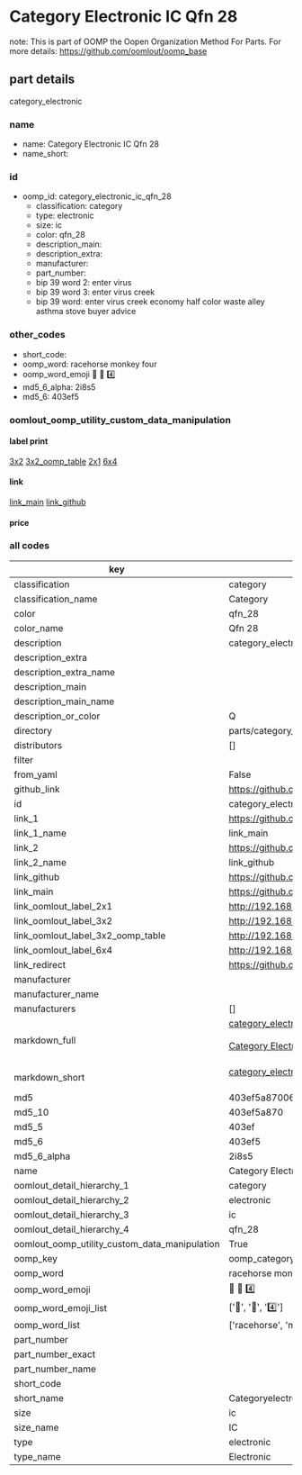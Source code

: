 # Category Electronic IC Qfn 28  

note: This is part of OOMP the Oopen Organization Method For Parts. For more details: https://github.com/oomlout/oomp_base

##  part details
  



category_electronic



### name
* name: Category Electronic IC Qfn 28
* name_short: 
### id
* oomp_id: category_electronic_ic_qfn_28
  * classification: category
  * type: electronic
  * size: ic
  * color: qfn_28
  * description_main: 
  * description_extra: 
  * manufacturer: 
  * part_number: 
  * bip 39 word 2: enter virus
  * bip 39 word 3: enter virus creek
  * bip 39 word: enter virus creek economy half color waste alley asthma stove buyer advice

### other_codes
* short_code: 
* oomp_word: racehorse monkey four
* oomp_word_emoji :racehorse: :monkey: :four:
* md5_6_alpha: 2i8s5
* md5_6: 403ef5






### oomlout_oomp_utility_custom_data_manipulation
#### label print
[3x2](http://192.168.1.245:1112/?label=oomp%202i8s5)
[3x2_oomp_table](http://192.168.1.108:1112/?label=oomp%202i8s5)
[2x1](http://192.168.1.242:1112/?label=oomp%202i8s5)
[6x4](http://192.168.1.55:1112/?label=oomp%202i8s5)    

#### link

[link_main](https://github.com/oomlout/oomlout_oomp_version_1_messy/tree/main/parts/category_electronic_ic_qfn_28) [link_github](https://github.com/oomlout/oomlout_oomp_version_1_messy/tree/main/parts/category_electronic_ic_qfn_28)                             

#### price







### all codes 
| key | value |  
| --- | --- |  
| classification | category |  
| classification_name | Category |  
| color | qfn_28 |  
| color_name | Qfn 28 |  
| description | category_electronic |  
| description_extra |  |  
| description_extra_name |  |  
| description_main |  |  
| description_main_name |  |  
| description_or_color | Q  |  
| directory | parts/category_electronic_ic_qfn_28 |  
| distributors | [] |  
| filter |  |  
| from_yaml | False |  
| github_link | https://github.com/oomlout/oomlout_oomp_part_src/tree/main/parts/category_electronic_ic_qfn_28 |  
| id | category_electronic_ic_qfn_28 |  
| link_1 | https://github.com/oomlout/oomlout_oomp_version_1_messy/tree/main/parts/category_electronic_ic_qfn_28 |  
| link_1_name | link_main |  
| link_2 | https://github.com/oomlout/oomlout_oomp_version_1_messy/tree/main/parts/category_electronic_ic_qfn_28 |  
| link_2_name | link_github |  
| link_github | https://github.com/oomlout/oomlout_oomp_version_1_messy/tree/main/parts/category_electronic_ic_qfn_28 |  
| link_main | https://github.com/oomlout/oomlout_oomp_version_1_messy/tree/main/parts/category_electronic_ic_qfn_28 |  
| link_oomlout_label_2x1 | http://192.168.1.242:1112/?label=oomp%202i8s5 |  
| link_oomlout_label_3x2 | http://192.168.1.245:1112/?label=oomp%202i8s5 |  
| link_oomlout_label_3x2_oomp_table | http://192.168.1.108:1112/?label=oomp%202i8s5 |  
| link_oomlout_label_6x4 | http://192.168.1.55:1112/?label=oomp%202i8s5 |  
| link_redirect | https://github.com/oomlout/oomlout_oomp_version_1_messy/tree/main/parts/category_electronic_ic_qfn_28 |  
| manufacturer |  |  
| manufacturer_name |  |  
| manufacturers | [] |  
| markdown_full | [category_electronic_ic_qfn_28](none)<br>[](none)<br>[Category Electronic Ic Qfn 28](none)<br><br> |  
| markdown_short | [category_electronic_ic_qfn_28](none)<br><br> |  
| md5 | 403ef5a870069ef4b6b43462667d225b |  
| md5_10 | 403ef5a870 |  
| md5_5 | 403ef |  
| md5_6 | 403ef5 |  
| md5_6_alpha | 2i8s5 |  
| name | Category Electronic IC Qfn 28 |  
| oomlout_detail_hierarchy_1 | category |  
| oomlout_detail_hierarchy_2 | electronic |  
| oomlout_detail_hierarchy_3 | ic |  
| oomlout_detail_hierarchy_4 | qfn_28 |  
| oomlout_oomp_utility_custom_data_manipulation | True |  
| oomp_key | oomp_category_electronic_ic_qfn_28 |  
| oomp_word | racehorse monkey four |  
| oomp_word_emoji | :racehorse: :monkey: :four: |  
| oomp_word_emoji_list | [':racehorse:', ':monkey:', ':four:'] |  
| oomp_word_list | ['racehorse', 'monkey', 'four'] |  
| part_number |  |  
| part_number_exact |  |  
| part_number_name |  |  
| short_code |  |  
| short_name | Categoryelectronic |  
| size | ic |  
| size_name | IC |  
| type | electronic |  
| type_name | Electronic |  
